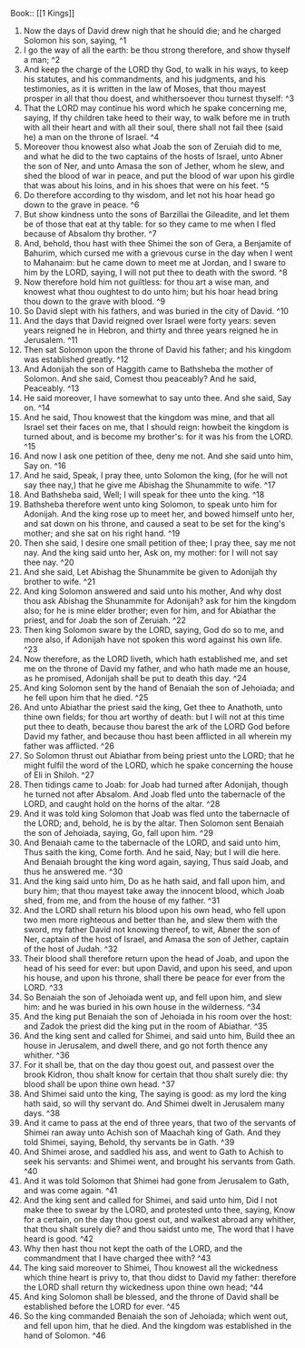  Book:: [[1 Kings]]
 1. Now the days of David drew nigh that he should die; and he charged Solomon his son, saying, ^1
 2. I go the way of all the earth: be thou strong therefore, and show thyself a man; ^2
 3. And keep the charge of the LORD thy God, to walk in his ways, to keep his statutes, and his commandments, and his judgments, and his testimonies, as it is written in the law of Moses, that thou mayest prosper in all that thou doest, and whithersoever thou turnest thyself: ^3
 4. That the LORD may continue his word which he spake concerning me, saying, If thy children take heed to their way, to walk before me in truth with all their heart and with all their soul, there shall not fail thee (said he) a man on the throne of Israel. ^4
 5. Moreover thou knowest also what Joab the son of Zeruiah did to me, and what he did to the two captains of the hosts of Israel, unto Abner the son of Ner, and unto Amasa the son of Jether, whom he slew, and shed the blood of war in peace, and put the blood of war upon his girdle that was about his loins, and in his shoes that were on his feet. ^5
 6. Do therefore according to thy wisdom, and let not his hoar head go down to the grave in peace. ^6
 7. But show kindness unto the sons of Barzillai the Gileadite, and let them be of those that eat at thy table: for so they came to me when I fled because of Absalom thy brother. ^7
 8. And, behold, thou hast with thee Shimei the son of Gera, a Benjamite of Bahurim, which cursed me with a grievous curse in the day when I went to Mahanaim: but he came down to meet me at Jordan, and I sware to him by the LORD, saying, I will not put thee to death with the sword. ^8
 9. Now therefore hold him not guiltless: for thou art a wise man, and knowest what thou oughtest to do unto him; but his hoar head bring thou down to the grave with blood. ^9
 10. So David slept with his fathers, and was buried in the city of David. ^10
 11. And the days that David reigned over Israel were forty years: seven years reigned he in Hebron, and thirty and three years reigned he in Jerusalem. ^11
 12. Then sat Solomon upon the throne of David his father; and his kingdom was established greatly. ^12
 13. And Adonijah the son of Haggith came to Bathsheba the mother of Solomon. And she said, Comest thou peaceably? And he said, Peaceably. ^13
 14. He said moreover, I have somewhat to say unto thee. And she said, Say on. ^14
 15. And he said, Thou knowest that the kingdom was mine, and that all Israel set their faces on me, that I should reign: howbeit the kingdom is turned about, and is become my brother's: for it was his from the LORD. ^15
 16. And now I ask one petition of thee, deny me not. And she said unto him, Say on. ^16
 17. And he said, Speak, I pray thee, unto Solomon the king, (for he will not say thee nay,) that he give me Abishag the Shunammite to wife. ^17
 18. And Bathsheba said, Well; I will speak for thee unto the king. ^18
 19. Bathsheba therefore went unto king Solomon, to speak unto him for Adonijah. And the king rose up to meet her, and bowed himself unto her, and sat down on his throne, and caused a seat to be set for the king's mother; and she sat on his right hand. ^19
 20. Then she said, I desire one small petition of thee; I pray thee, say me not nay. And the king said unto her, Ask on, my mother: for I will not say thee nay. ^20
 21. And she said, Let Abishag the Shunammite be given to Adonijah thy brother to wife. ^21
 22. And king Solomon answered and said unto his mother, And why dost thou ask Abishag the Shunammite for Adonijah? ask for him the kingdom also; for he is mine elder brother; even for him, and for Abiathar the priest, and for Joab the son of Zeruiah. ^22
 23. Then king Solomon sware by the LORD, saying, God do so to me, and more also, if Adonijah have not spoken this word against his own life. ^23
 24. Now therefore, as the LORD liveth, which hath established me, and set me on the throne of David my father, and who hath made me an house, as he promised, Adonijah shall be put to death this day. ^24
 25. And king Solomon sent by the hand of Benaiah the son of Jehoiada; and he fell upon him that he died. ^25
 26. And unto Abiathar the priest said the king, Get thee to Anathoth, unto thine own fields; for thou art worthy of death: but I will not at this time put thee to death, because thou barest the ark of the LORD God before David my father, and because thou hast been afflicted in all wherein my father was afflicted. ^26
 27. So Solomon thrust out Abiathar from being priest unto the LORD; that he might fulfil the word of the LORD, which he spake concerning the house of Eli in Shiloh. ^27
 28. Then tidings came to Joab: for Joab had turned after Adonijah, though he turned not after Absalom. And Joab fled unto the tabernacle of the LORD, and caught hold on the horns of the altar. ^28
 29. And it was told king Solomon that Joab was fled unto the tabernacle of the LORD; and, behold, he is by the altar. Then Solomon sent Benaiah the son of Jehoiada, saying, Go, fall upon him. ^29
 30. And Benaiah came to the tabernacle of the LORD, and said unto him, Thus saith the king, Come forth. And he said, Nay; but I will die here. And Benaiah brought the king word again, saying, Thus said Joab, and thus he answered me. ^30
 31. And the king said unto him, Do as he hath said, and fall upon him, and bury him; that thou mayest take away the innocent blood, which Joab shed, from me, and from the house of my father. ^31
 32. And the LORD shall return his blood upon his own head, who fell upon two men more righteous and better than he, and slew them with the sword, my father David not knowing thereof, to wit, Abner the son of Ner, captain of the host of Israel, and Amasa the son of Jether, captain of the host of Judah. ^32
 33. Their blood shall therefore return upon the head of Joab, and upon the head of his seed for ever: but upon David, and upon his seed, and upon his house, and upon his throne, shall there be peace for ever from the LORD. ^33
 34. So Benaiah the son of Jehoiada went up, and fell upon him, and slew him: and he was buried in his own house in the wilderness. ^34
 35. And the king put Benaiah the son of Jehoiada in his room over the host: and Zadok the priest did the king put in the room of Abiathar. ^35
 36. And the king sent and called for Shimei, and said unto him, Build thee an house in Jerusalem, and dwell there, and go not forth thence any whither. ^36
 37. For it shall be, that on the day thou goest out, and passest over the brook Kidron, thou shalt know for certain that thou shalt surely die: thy blood shall be upon thine own head. ^37
 38. And Shimei said unto the king, The saying is good: as my lord the king hath said, so will thy servant do. And Shimei dwelt in Jerusalem many days. ^38
 39. And it came to pass at the end of three years, that two of the servants of Shimei ran away unto Achish son of Maachah king of Gath. And they told Shimei, saying, Behold, thy servants be in Gath. ^39
 40. And Shimei arose, and saddled his ass, and went to Gath to Achish to seek his servants: and Shimei went, and brought his servants from Gath. ^40
 41. And it was told Solomon that Shimei had gone from Jerusalem to Gath, and was come again. ^41
 42. And the king sent and called for Shimei, and said unto him, Did I not make thee to swear by the LORD, and protested unto thee, saying, Know for a certain, on the day thou goest out, and walkest abroad any whither, that thou shalt surely die? and thou saidst unto me, The word that I have heard is good. ^42
 43. Why then hast thou not kept the oath of the LORD, and the commandment that I have charged thee with? ^43
 44. The king said moreover to Shimei, Thou knowest all the wickedness which thine heart is privy to, that thou didst to David my father: therefore the LORD shall return thy wickedness upon thine own head; ^44
 45. And king Solomon shall be blessed, and the throne of David shall be established before the LORD for ever. ^45
 46. So the king commanded Benaiah the son of Jehoiada; which went out, and fell upon him, that he died. And the kingdom was established in the hand of Solomon. ^46

